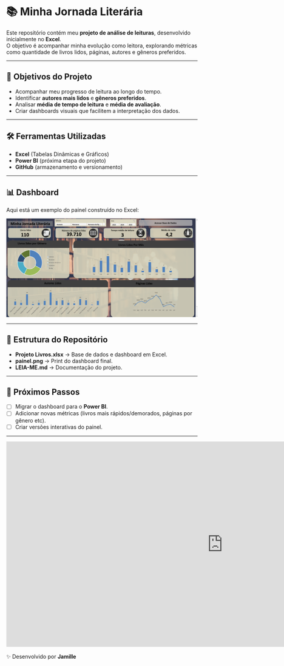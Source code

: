 # 📚 Minha Jornada Literária

Este repositório contém meu **projeto de análise de leituras**, desenvolvido inicialmente no **Excel**.  
O objetivo é acompanhar minha evolução como leitora, explorando métricas como quantidade de livros lidos, páginas, autores e gêneros preferidos.  

---

## 🎯 Objetivos do Projeto
- Acompanhar meu progresso de leitura ao longo do tempo.  
- Identificar **autores mais lidos** e **gêneros preferidos**.  
- Analisar **média de tempo de leitura** e **média de avaliação**.  
- Criar dashboards visuais que facilitem a interpretação dos dados.  

---

## 🛠️ Ferramentas Utilizadas
- **Excel** (Tabelas Dinâmicas e Gráficos)  
- **Power BI** (próxima etapa do projeto)  
- **GitHub** (armazenamento e versionamento)  

---

## 📊 Dashboard
Aqui está um exemplo do painel construído no Excel:  

![Dashboard](painel.png.png)  


---

## 📂 Estrutura do Repositório
- **Projeto Livros.xlsx** → Base de dados e dashboard em Excel.  
- **painel.png** → Print do dashboard final.  
- **LEIA-ME.md** → Documentação do projeto.  

---

## 🚀 Próximos Passos
- [ ] Migrar o dashboard para o **Power BI**.  
- [ ] Adicionar novas métricas (livros mais rápidos/demorados, páginas por gênero etc).  
- [ ] Criar versões interativas do painel.  

---

<iframe title="basededados" width="1140" height="541.25" src="https://app.powerbi.com/reportEmbed?reportId=e304338d-f70e-4b5f-97c7-b0b28c2d6641&autoAuth=true&embeddedDemo=true" frameborder="0" allowFullScreen="true"></iframe>

✨ Desenvolvido por **Jamille**


